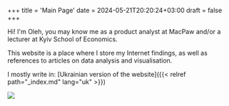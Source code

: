 +++
title = 'Main Page'
date = 2024-05-21T20:20:24+03:00
draft = false
+++

Hi! I'm Oleh, you may know me as a product analyst at MacPaw and/or a lecturer at Kyiv School of Economics. 




This website is a place where I store my Internet findings, as well as references to articles on data analysis and visualisation.

I mostly write in: [Ukrainian version of the website]({{< relref path="_index.md" lang="uk" >}})


![](https://static.olehomelchenko.com/oleh-omelchenko.jpeg)
